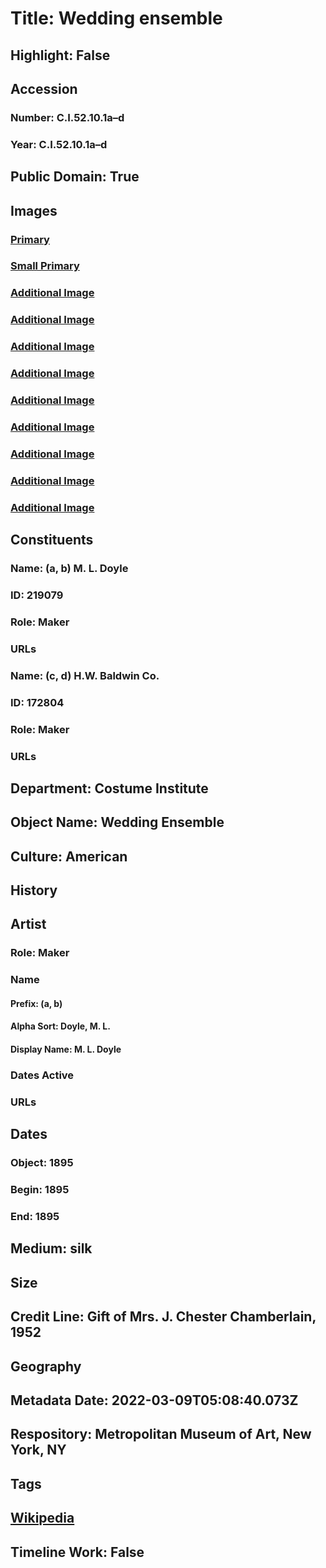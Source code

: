 # Title: Wedding ensemble
## Highlight: False
## Accession
### Number: C.I.52.10.1a–d
### Year: C.I.52.10.1a–d
## Public Domain: True
## Images
### [Primary](https://images.metmuseum.org/CRDImages/ci/original/C.I.52.10.1ab_F.JPG)
### [Small Primary](https://images.metmuseum.org/CRDImages/ci/web-large/C.I.52.10.1ab_F.JPG)
### [Additional Image](https://images.metmuseum.org/CRDImages/ci/original/C.I.52.10.1ab_S.JPG)
### [Additional Image](https://images.metmuseum.org/CRDImages/ci/original/C.I.52.10.1ab_TQL.JPG)
### [Additional Image](https://images.metmuseum.org/CRDImages/ci/original/C.I.52.10.1ab_B.JPG)
### [Additional Image](https://images.metmuseum.org/CRDImages/ci/original/C.I.52.10.1a_label.jpg)
### [Additional Image](https://images.metmuseum.org/CRDImages/ci/original/C.I.52.10.1a_d.jpg)
### [Additional Image](https://images.metmuseum.org/CRDImages/ci/original/C.I.52.10.1cd_F.jpg)
### [Additional Image](https://images.metmuseum.org/CRDImages/ci/original/C.I.52.10.1cd_B.jpg)
### [Additional Image](https://images.metmuseum.org/CRDImages/ci/original/C.I.52.10.1cd_Tp.jpg)
### [Additional Image](https://images.metmuseum.org/CRDImages/ci/original/C.I.52.10.1c_label.jpg)
## Constituents
### Name: (a, b) M. L. Doyle
### ID: 219079
### Role: Maker
### URLs
### Name: (c, d) H.W. Baldwin Co.
### ID: 172804
### Role: Maker
### URLs
## Department: Costume Institute
## Object Name: Wedding Ensemble
## Culture: American
## History
## Artist
### Role: Maker
### Name
#### Prefix: (a, b)
#### Alpha Sort: Doyle, M. L.
#### Display Name: M. L. Doyle
### Dates Active
### URLs
## Dates
### Object: 1895
### Begin: 1895
### End: 1895
## Medium: silk
## Size
## Credit Line: Gift of Mrs. J. Chester Chamberlain, 1952
## Geography
## Metadata Date: 2022-03-09T05:08:40.073Z
## Respository: Metropolitan Museum of Art, New York, NY
## Tags
## [Wikipedia](https://www.wikidata.org/wiki/Q100709968)
## Timeline Work: False